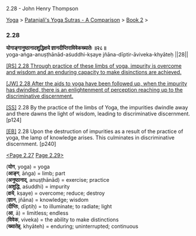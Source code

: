 2.28 - John Henry Thompson 

[Yoga](../../../yoga.md)‎ > ‎[Patanjali's Yoga Sutras - A Comparison](../../patanjani.md)‎ > ‎[Book 2](../book-2.md)‎ > ‎

### 2.28

**योगाङ्गानुष्ठानादशुद्धिक्षये ज्ञानदीप्तिराविवेकख्यातेः ॥२८॥**  
yoga-aṅga-anuṣṭhānād-aśuddhi-kṣaye jñāna-dīptir-āviveka-khyāteḥ ||28||  
  
  
[\[RS\] 2.28 Through practice of these limbs of yoga, impurity is overcome and wisdom and an enduring capacity to make disinctions are achieved.](http://www.ashtangayoga.info/philosophy/yoga-sutra-patanjali/chapter-2/item/yoga-anga-anushthanad-ashuddhi-kshaye-jnana/)  
  
[\[JW\] 2.28 After the aids to yoga have been followed up, when the impurity has dwindled, there is an enlightenment of perception reaching up to the discriminative discernment.](http://books.google.com/books?id=YzFImjtOxUwC&pg=PA172&ci=124%2C651%2C790%2C86&source=bookclip)  
  
[\[SS\]](http://www.amazon.com/Yoga-Sutras-Patanjali-Commentary-Satchidananda/dp/0932040381) 2.28 By the practice of the limbs of Yoga, the impurities dwindle away and there dawns the light of wisdom, leading to discriminative discernment. \[p124\]  
  
[\[EB\]](http://www.amazon.com/Yoga-Sutras-Patanjali-Translation-Commentary/dp/0865477361/ref=sr_1_1?ie=UTF8&s=books&qid=1250508322&sr=1-1) 2.28 Upon the destruction of impurities as a result of the practice of yoga, the lamp of knowledge arises. This culminates in discriminative discernment. \[p240\]  
  
[<Page 2.27](227.md)  [Page 2.29>](229.md)  
  
  

(**योग**, yoga) = yoga  
(**आङ्ग**, āṅga) = limb; part  
(**अनुष्ठानाद्**, anuṣṭhānād) = exercise; practice  
(**अशुद्धि**, aśuddhi) = impurity  
(**क्षये**, kṣaye) = overcome; reduce; destroy  
(**ज्ञान**, jñāna) = knowledge; wisdom  
(**दीप्तिः**, dīptiḥ) = to illuminate; to radiate; light  
(**आ**, ā) = limitless; endless  
(**विवेक**, viveka) = the ability to make distinctions  
(**ख्यातेह्**, khyāteh) = enduring; uninterrupted; continuous

